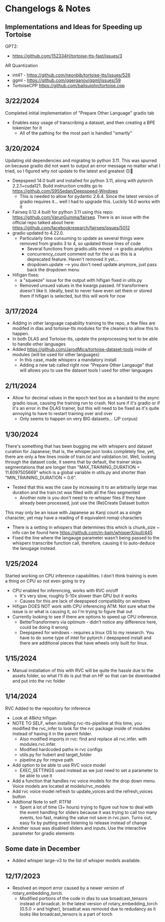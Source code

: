 # Changelogs & Notes

## Implementations and Ideas for Speeding up Tortoise
GPT2:
- https://github.com/152334H/tortoise-tts-fast/issues/3

AR Quantization
- int4? - https://github.com/neonbjb/tortoise-tts/issues/526
- ggml - https://github.com/ggerganov/ggml/issues/59
- TortoiseCPP https://github.com/balisujohn/tortoise.cpp

## 3/22/2024
Completed initial implementation of "Prepare Other Language" gradio tab
- Enables easy usage of transcribing a dataset, and then creating a BPE tokenizer for it
    - All of the pathing for the most part is handled "smartly"

## 3/20/2024
Updating old dependencies and migrating to python 3.11.  This was spurred on because gradio did not want to output an error message no matter what I tried, so I figured why not update to the latest and greatest 🙃🤔
- Deepspeed 14.0 built and installed for python 3.11, along with pytorch 2.2.1+cuda121. Build instruction credits go to https://github.com/S95Sedan/Deepspeed-Windows
    - This is needed to allow for pydantic 2.6.4.  Since the latest version of gradio requires it... well I had to upgrade this.  Luckily 14.0 works with it
- Fairseq 0.12.4 built for python 3.11 using this repo: https://github.com/VarunGumma/fairseq.  There is an issue with the official repo talked about here: https://github.com/facebookresearch/fairseq/issues/5012
- gradio updated to 4.22.0.
    - Particularly time consuming to update as several things were removed from gradio 3 to 4, so updated those lines of code
        - Several functions from gradio.utils moved --> gradio.analytics
        - concurrency_count comment out for the ui as this is a deprecated feature.  Haven't removed it yet...
        - dropdown.update --> you don't need update anymore, just pass back the dropdown menu
- Hifigan fixes:
    - a "squeeze" issue for the output with hifigan fixed in utils.py
    - Removed unsued values in the kwargs passed.  hf transformers doesn't like it.  Ideally, best to never have even set them or stored them if hifigan is selected, but this will work for now


## 3/17/2024
- Adding in other language capability training to the repo, a few files are modifed in dlas and tortoise-tts modules for the cleaners to allow this to happen.
- In both DLAS and Tortoise-tts, update the preprocessing text to be able to handle other languages
- Added https://github.com/JarodMica/tortoise-dataset-tools inside of modules (will be used for other languages)
    - In this case, made whisperx a mandatory install
    - Adding a new tab called right now "Prepare Other Langauge" that will allows you to use the dataset tools I used for other languages

## 2/11/2024
- Allow for decimal values in the epoch text box as a bandaid to the async gradio issue, causing the training run to crash.  Not sure if it's gradio or if it's an error in the DLAS trainer, but this will need to be fixed as it's quite annoying to have to restart training over and over
    - Only seems to happen on very BIG datasets... (JP corpus)

## 1/30/2024
There's something that has been bugging me with whisperx and dataset curation for Japanese; that is, the whisper.json looks completely fine, yet, there are only a few lines inside of train.txt and validation.txt.  Well, looking through the dataset code, it seems that by default, the trainer skips segmentations that are longer than "MAX_TRAINING_DURATION = 11.6097505669" which is a global variable in utils.py and shorter than "MIN_TRAINING_DURATION = 0.6". 
- Tested that this was the case by increasing it to an arbitrarily large max duration and the train.txt was filled with all the files segmented
    - Another note is you don't need to re-whisper files if they have already been processed, just use the (Re)Create Dataset button

This may only be an issue with Japanese as Kanji count as a single character, yet may have a reading of 6 equivalent romaji characters
- There is a setting in whisperx that determines this which is chunk_size ~ info can be found here https://github.com/m-bain/whisperX/pull/445
- Fixed the line where the langauge parameter wasn't being passed to the whisperx transcribe function call, therefore, causing it to auto-deduce the lanugage instead.  

## 1/25/2024
Started working on CPU inference capabilities.  I don't think training is even a thing on CPU so not even going to try
- CPU enabled for inferencing, works with RVC on/off
    - It's very slow, roughly 5-10x slower than GPU but it works
    - Causes for this are lack of deepspeed compatibility on windows
- Hifigan DOES NOT work with CPU inferencing ATM.  Not sure what the issue is or what is causing it, so I'm trying to figure that out
- Currently looking to see if there are options to speed up CPU inference. 
    - BetterTransformers via optimum - didn't notice any difference here, could be doing it wrong
    - Deepspeed for windows - requires a linux OS to my research.  You have to do some type of intel for pytorch / deepspeed install and there are additional pieces that have wheels only built for linux.   

## 1/15/2024
- Manual installation of this with RVC will be quite the hassle due to the assets folder, so what I'll do is put that on HF so that can be downloaded and put into the rvc folder

## 1/14/2024
RVC Added to the repository for inference
- Look at 48khz hifigan
- NOTE TO SELF, when installing rvc-tts-pipeline at this time, you modified the rvc_infer to look for the rvc package inside of modules instead of having it in the parent folder.
    - Also modified imports in rvc: find and replace all rvc.infer. with modules.rvc.infer.
    - Modified hardcoded paths in rvc configs
    - utils.py for hubert and target_folder
    - pipeline.py for rmpve path
- Add option to be able to use RVC voice model
    - EXEC_SETTINGS used instead as we just need to set a parameter to be able to use it
- Add a function that handles rvc voice models for the drop down menu.  Voice models are located at models/rvc_models
- Add rvc voice model refresh to update_voices and the refresh_voices button
- Addtional Note to self: RTFM
    - Spent a lot of time (3+ hours) trying to figure out how to deal with the event handling for sliders because it was trying to call too many events, too fast, making the value not save in rvc.json.  Turns out, easy fix by putting event listening to release instead of change
- Another issue was disabled sliders and inputs.  Use the interactive parameter for gradio elements

## Some date in December
- Added whisper large-v3 to the list of whisper models available.  

## 12/17/2023
- Resolved an import error caused by a newer version of rotary_embedding_torch.
    - Modified portions of the code in dlas to use broadcast_tensors instead of broadcat.  In the latest version of rotary_embedding_torch (0.5.0 > and higher), broadcat was removed due to redudancy as it looks like broadcast_tensors is a part of torch